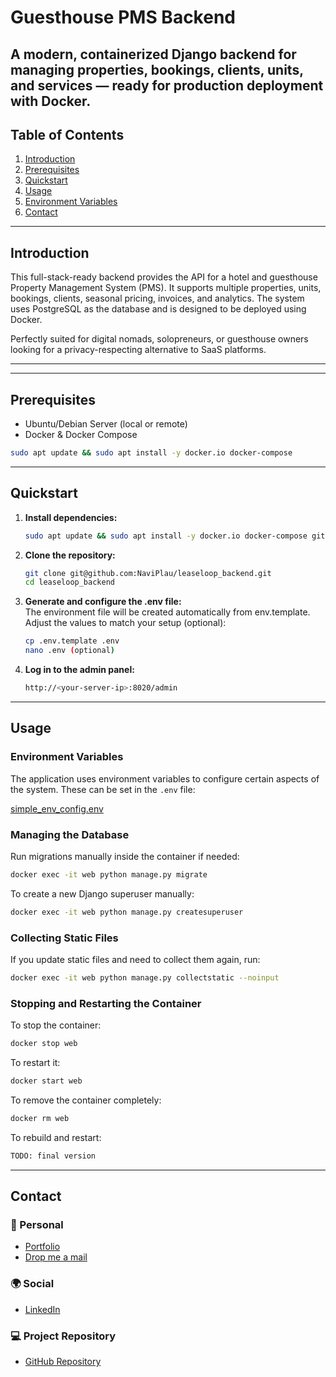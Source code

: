 # Guesthouse PMS Backend

## A modern, containerized Django backend for managing properties, bookings, clients, units, and services — ready for production deployment with Docker.

## Table of Contents

1. [Introduction](#introduction)
2. [Prerequisites](#prerequisites)
3. [Quickstart](#quickstart)
4. [Usage](#usage)
5. [Environment Variables](#environment-variables)
6. [Contact](#contact)

---

## Introduction

This full-stack-ready backend provides the API for a hotel and guesthouse Property Management System (PMS). It supports multiple properties, units, bookings, clients, seasonal pricing, invoices, and analytics. The system uses PostgreSQL as the database and is designed to be deployed using Docker.

Perfectly suited for digital nomads, solopreneurs, or guesthouse owners looking for a privacy-respecting alternative to SaaS platforms.

---

---

## Prerequisites

- Ubuntu/Debian Server (local or remote)
- Docker & Docker Compose

```sh
sudo apt update && sudo apt install -y docker.io docker-compose
```

---

## Quickstart

1. **Install dependencies:**
   ```sh
   sudo apt update && sudo apt install -y docker.io docker-compose git
   ```
2. **Clone the repository:**
   ```sh
   git clone git@github.com:NaviPlau/leaseloop_backend.git
   cd leaseloop_backend
   ```
3. **Generate and configure the .env file:** <br>
   The environment file will be created automatically from env.template.
   Adjust the values to match your setup (optional):
   ```sh
   cp .env.template .env
   nano .env (optional)
   ```
4. **Log in to the admin panel:**
   ```sh
   http://<your-server-ip>:8020/admin
   ```

---

## Usage

### **Environment Variables**

The application uses environment variables to configure certain aspects of the system. These can be set in the `.env` file:

[simple_env_config.env](truck_signs_designs/settings/simple_env_config.env)

### **Managing the Database**

Run migrations manually inside the container if needed:

```sh
docker exec -it web python manage.py migrate
```

To create a new Django superuser manually:

```sh
docker exec -it web python manage.py createsuperuser
```

### **Collecting Static Files**

If you update static files and need to collect them again, run:

```sh
docker exec -it web python manage.py collectstatic --noinput
```

### **Stopping and Restarting the Container**

To stop the container:

```sh
docker stop web
```

To restart it:

```sh
docker start web
```

To remove the container completely:

```sh
docker rm web
```

To rebuild and restart:

```sh
TODO: final version
```

---

## Contact

### 👤 Personal

- [Portfolio](https://benjamin-tietz.com/)
- [Drop me a mail](mailto:mail@benjamin-tietz.com)

### 🌍 Social

- [LinkedIn](https://www.linkedin.com/in/benjamin-tietz/)

### 💻 Project Repository

- [GitHub Repository](https://github.com/NaviPlau/leaseloop_backend)
